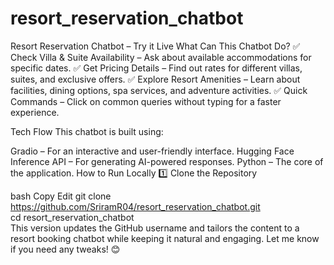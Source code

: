 # resort_reservation_chatbot

Resort Reservation Chatbot – Try it Live
What Can This Chatbot Do?
✅ Check Villa & Suite Availability – Ask about available accommodations for specific dates.
✅ Get Pricing Details – Find out rates for different villas, suites, and exclusive offers.
✅ Explore Resort Amenities – Learn about facilities, dining options, spa services, and adventure activities.
✅ Quick Commands – Click on common queries without typing for a faster experience.

Tech Flow
This chatbot is built using:

Gradio – For an interactive and user-friendly interface.
Hugging Face Inference API – For generating AI-powered responses.
Python – The core of the application.
How to Run Locally
1️⃣ Clone the Repository

bash
Copy
Edit
git clone https://github.com/SriramR04/resort_reservation_chatbot.git  
cd resort_reservation_chatbot  
This version updates the GitHub username and tailors the content to a resort booking chatbot while keeping it natural and engaging. Let me know if you need any tweaks! 😊
